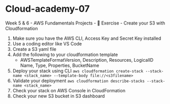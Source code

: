 # Cloud-academy-07
Week 5 &amp; 6 - AWS Fundamentals Projects - 🚀 Exercise - Create your S3 with Cloudformation

1. Make sure you have the AWS CLI, Access Key and Secret Key installed
2. Use a coding editor like VS Code
3. Create a S3 yaml file
4. Add the following to your cloudformation template
    - AWSTemplateFormatVersion, Description, Resources, LogicalID Name, Type, Properties, BucketName
5. Deploy your stack using CLI `aws cloudformation create-stack --stack-name <stack_name> --template-body file://<s3filename>`
6. Validate your deployment `aws cloudformation describe-stacks --stack-name <stack_name>`
7. Check your stack on AWS Console in CloudFormation
8. Check your new S3 bucket in S3 dashboard
